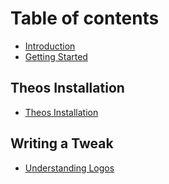 # Table of contents

* [Introduction](README.md)
* [Getting Started](gettingstarted.md)

## Theos Installation

* [Theos Installation](theos-installation/setting-up-a-theos-environment.md)

## Writing a Tweak

* [Understanding Logos](writing-a-tweak/understandinglogos.md)

